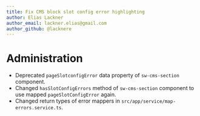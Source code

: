 ```yaml
---
title: Fix CMS block slot config error highlighting
author: Elias Lackner
author_email: lackner.elias@gmail.com
author_github: @lacknere
---
```

# Administration
* Deprecated `pageSlotconfigError` data property of `sw-cms-section` component.
* Changed `hasSlotConfigErrors` method of `sw-cms-section` component to use mapped `pageSlotConfigError` again.
* Changed return types of error mappers in `src/app/service/map-errors.service.ts`.
